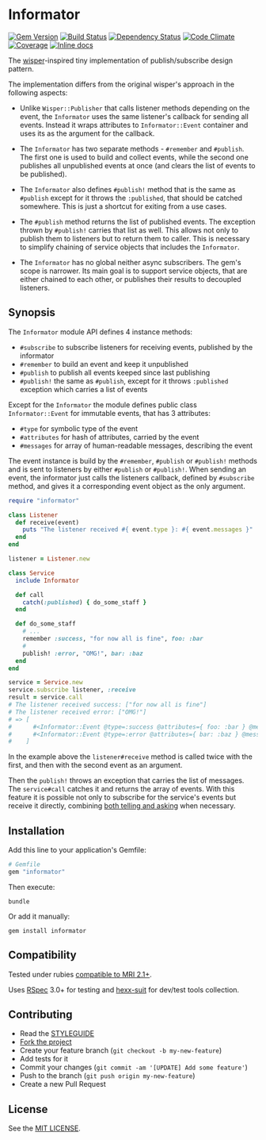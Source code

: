 Informator
==========

[![Gem Version](https://img.shields.io/gem/v/informator.svg?style=flat)][gem]
[![Build Status](https://img.shields.io/travis/nepalez/informator/master.svg?style=flat)][travis]
[![Dependency Status](https://img.shields.io/gemnasium/nepalez/informator.svg?style=flat)][gemnasium]
[![Code Climate](https://img.shields.io/codeclimate/github/nepalez/informator.svg?style=flat)][codeclimate]
[![Coverage](https://img.shields.io/coveralls/nepalez/informator.svg?style=flat)][coveralls]
[![Inline docs](http://inch-ci.org/github/nepalez/informator.svg)][inch]

[codeclimate]: https://codeclimate.com/github/nepalez/informator
[coveralls]: https://coveralls.io/r/nepalez/informator
[gem]: https://rubygems.org/gems/informator
[gemnasium]: https://gemnasium.com/nepalez/informator
[travis]: https://travis-ci.org/nepalez/informator
[inch]: https://inch-ci.org/github/nepalez/informator

The [wisper]-inspired tiny implementation of publish/subscribe design pattern.

The implementation differs from the original wisper's approach in the following aspects:

* Unlike `Wisper::Publisher` that calls listener methods depending on the event, the `Informator` uses the same listener's callback for sending all events. Instead it wraps attributes to `Informator::Event` container and uses its as the argument for the callback.

* The `Informator` has two separate methods - `#remember` and `#publish`. The first one is used to build and collect events, while the second one publishes all unpublished events at once (and clears the list of events to be published).

* The `Informator` also defines `#publish!` method that is the same as `#publish` except for it throws the `:published`, that should be catched somewhere. This is just a shortcut for exiting from a use cases.

* The `#publish` method returns the list of published events. The exception thrown by `#publish!` carries that list as well. This allows not only to publish them to listeners but to return them to caller. This is necessary to simplify chaining of service objects that includes the `Informator`.

* The `Informator` has no global neither async subscribers. The gem's scope is narrower. Its main goal is to support service objects, that are either chained to each other, or publishes their results to decoupled listeners.

[wisper]: https://github.com/krisleech/wisper

Synopsis
--------

The `Informator` module API defines 4 instance methods:

* `#subscribe` to subscribe listeners for receiving events, published by the informator
* `#remember` to build an event and keep it unpublished
* `#publish` to publish all events keeped since last publishing
* `#publish!` the same as `#publish`, except for it throws `:published` exception which carries a list of events

Except for the `Informator` the module defines public class `Informator::Event` for immutable events, that has 3 attributes:

* `#type` for symbolic type of the event
* `#attributes` for hash of attributes, carried by the event
* `#messages` for array of human-readable messages, describing the event

The event instance is build by the `#remember`, `#publish` or `#publish!` methods and is sent to listeners by either `#publish` or `#publish!`. When sending an event, the informator just calls the listeners callback, defined by `#subscribe` method, and gives it a corresponding event object as the only argument.

```ruby
require "informator"

class Listener
  def receive(event)
    puts "The listener received #{ event.type }: #{ event.messages }"
  end
end

listener = Listener.new

class Service
  include Informator

  def call
    catch(:published) { do_some_staff }
  end

  def do_some_staff
    # ...
    remember :success, "for now all is fine", foo: :bar
    #
    publish! :error, "OMG!", bar: :baz
  end
end

service = Service.new
service.subscribe listener, :receive
result = service.call
# The listener received success: ["for now all is fine"]
# The listener received error: ["OMG!"]
# => [
#      #<Informator::Event @type=:success @attributes={ foo: :bar } @messages=["for now all is fine"]>,
#      #<Informator::Event @type=:error @attributes={ bar: :baz } @messages=["OMG!"]>
#    ]

```

In the example above the `listener#receive` method is called twice with the first, and then with the second event as an argument.

Then the `publish!` throws an exception that carries the list of messages.
The `service#call` catches it and returns the array of events. With this feature it is possible not only to subscribe for the service's events but receive it directly, combining [both telling and asking](http://martinfowler.com/bliki/TellDontAsk.html) when necessary.

Installation
------------

Add this line to your application's Gemfile:

```ruby
# Gemfile
gem "informator"
```

Then execute:

```
bundle
```

Or add it manually:

```
gem install informator
```

Compatibility
-------------

Tested under rubies [compatible to MRI 2.1+](.travis.yml).

Uses [RSpec] 3.0+ for testing and [hexx-suit] for dev/test tools collection.

[RSpec]: http://rspec.org
[hexx-suit]: https://github.com/nepalez/hexx-suit

Contributing
------------

* Read the [STYLEGUIDE](config/metrics/STYLEGUIDE)
* [Fork the project](https://github.com/nepalez/informator)
* Create your feature branch (`git checkout -b my-new-feature`)
* Add tests for it
* Commit your changes (`git commit -am '[UPDATE] Add some feature'`)
* Push to the branch (`git push origin my-new-feature`)
* Create a new Pull Request

License
-------

See the [MIT LICENSE](LICENSE).
